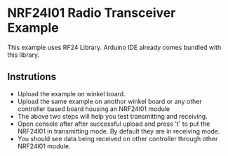 # NRF24l01 Radio Transceiver Example

This example uses RF24 Library. Arduino IDE already comes bundled with this library.

## Instrutions
* Upload the example on winkel board. 
* Upload the same example on anothor winkel board or any other controller based board housing an NRF24l01 module
* The above two steps will help you test transmitting and receiving.
* Open console after after successful upload and press 't' to put the NRF24l01 in transmitting mode. By default they are in receiving mode.
* You should see data being received on other controller through other NRF24l01 module.
